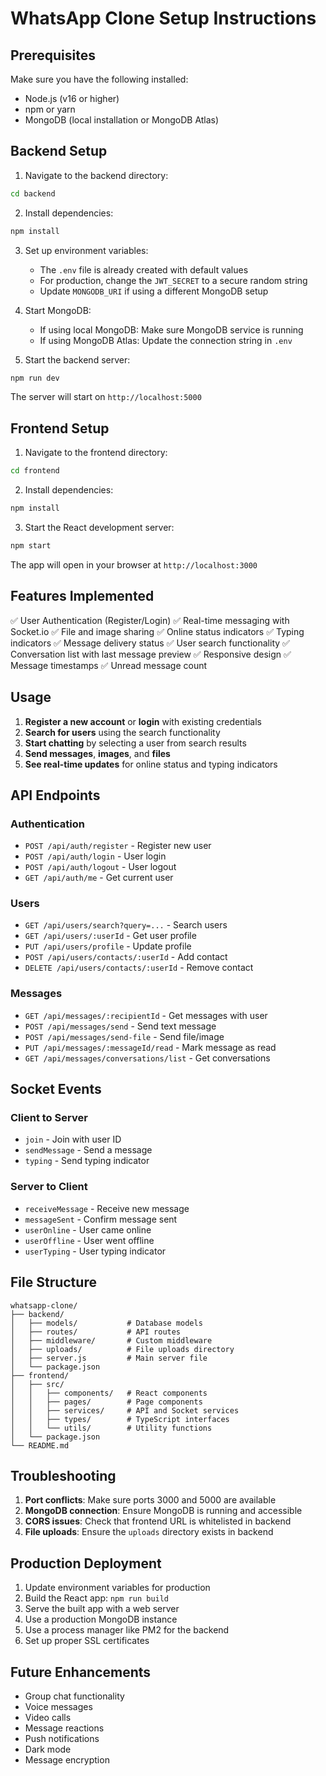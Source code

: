 # WhatsApp Clone Setup Instructions

## Prerequisites

Make sure you have the following installed:
- Node.js (v16 or higher)
- npm or yarn
- MongoDB (local installation or MongoDB Atlas)

## Backend Setup

1. Navigate to the backend directory:
```bash
cd backend
```

2. Install dependencies:
```bash
npm install
```

3. Set up environment variables:
   - The `.env` file is already created with default values
   - For production, change the `JWT_SECRET` to a secure random string
   - Update `MONGODB_URI` if using a different MongoDB setup

4. Start MongoDB:
   - If using local MongoDB: Make sure MongoDB service is running
   - If using MongoDB Atlas: Update the connection string in `.env`

5. Start the backend server:
```bash
npm run dev
```

The server will start on `http://localhost:5000`

## Frontend Setup

1. Navigate to the frontend directory:
```bash
cd frontend
```

2. Install dependencies:
```bash
npm install
```

3. Start the React development server:
```bash
npm start
```

The app will open in your browser at `http://localhost:3000`

## Features Implemented

✅ User Authentication (Register/Login)
✅ Real-time messaging with Socket.io
✅ File and image sharing
✅ Online status indicators
✅ Typing indicators
✅ Message delivery status
✅ User search functionality
✅ Conversation list with last message preview
✅ Responsive design
✅ Message timestamps
✅ Unread message count

## Usage

1. **Register a new account** or **login** with existing credentials
2. **Search for users** using the search functionality
3. **Start chatting** by selecting a user from search results
4. **Send messages**, **images**, and **files**
5. **See real-time updates** for online status and typing indicators

## API Endpoints

### Authentication
- `POST /api/auth/register` - Register new user
- `POST /api/auth/login` - User login
- `POST /api/auth/logout` - User logout
- `GET /api/auth/me` - Get current user

### Users
- `GET /api/users/search?query=...` - Search users
- `GET /api/users/:userId` - Get user profile
- `PUT /api/users/profile` - Update profile
- `POST /api/users/contacts/:userId` - Add contact
- `DELETE /api/users/contacts/:userId` - Remove contact

### Messages
- `GET /api/messages/:recipientId` - Get messages with user
- `POST /api/messages/send` - Send text message
- `POST /api/messages/send-file` - Send file/image
- `PUT /api/messages/:messageId/read` - Mark message as read
- `GET /api/messages/conversations/list` - Get conversations

## Socket Events

### Client to Server
- `join` - Join with user ID
- `sendMessage` - Send a message
- `typing` - Send typing indicator

### Server to Client
- `receiveMessage` - Receive new message
- `messageSent` - Confirm message sent
- `userOnline` - User came online
- `userOffline` - User went offline
- `userTyping` - User typing indicator

## File Structure

```
whatsapp-clone/
├── backend/
│   ├── models/           # Database models
│   ├── routes/           # API routes
│   ├── middleware/       # Custom middleware
│   ├── uploads/          # File uploads directory
│   ├── server.js         # Main server file
│   └── package.json
├── frontend/
│   ├── src/
│   │   ├── components/   # React components
│   │   ├── pages/        # Page components
│   │   ├── services/     # API and Socket services
│   │   ├── types/        # TypeScript interfaces
│   │   └── utils/        # Utility functions
│   └── package.json
└── README.md
```

## Troubleshooting

1. **Port conflicts**: Make sure ports 3000 and 5000 are available
2. **MongoDB connection**: Ensure MongoDB is running and accessible
3. **CORS issues**: Check that frontend URL is whitelisted in backend
4. **File uploads**: Ensure the `uploads` directory exists in backend

## Production Deployment

1. Update environment variables for production
2. Build the React app: `npm run build`
3. Serve the built app with a web server
4. Use a production MongoDB instance
5. Use a process manager like PM2 for the backend
6. Set up proper SSL certificates

## Future Enhancements

- Group chat functionality
- Voice messages
- Video calls
- Message reactions
- Push notifications
- Dark mode
- Message encryption
